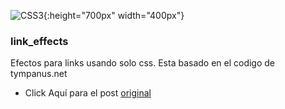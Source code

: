 

![CSS3](http://c1.staticflickr.com/5/4299/35961351031_486016a597_b.jpg){:height="700px" width="400px"}
### link_effects
Efectos para links usando solo css.
Esta basado en el codigo de tympanus.net
*  Click Aquí para el post [original](https://tympanus.net/Development/CreativeLinkEffects/#cl-effect-17)
